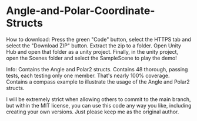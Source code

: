 # Angle-and-Polar-Coordinate-Structs

How to download:
Press the green "Code" button, select the HTTPS tab and select the "Download ZIP" button. Extract the zip to a folder. Open Unity Hub and open that folder as a unity project. Finally, in the unity project, open the Scenes folder and select the SampleScene to play the demo!

Info:
Contains the Angle and Polar2 structs. 
Contains 48 thorough, passing tests, each testing only one member. That's nearly 100% coverage.
Contains a compass example to illustrate the usage of the Angle and Polar2 structs.

I will be extremely strict when allowing others to commit to the main branch, but within the MIT license, you can use this code any way you like, including creating your own versions. Just please keep me as the original author.
